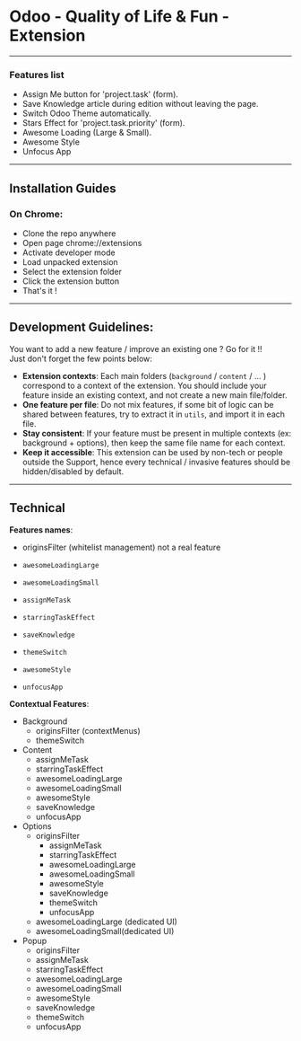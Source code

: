 # Odoo - Quality of Life & Fun - Extension

---

### Features list

-   Assign Me button for 'project.task' (form).
-   Save Knowledge article during edition without leaving the page.
-   Switch Odoo Theme automatically.
-   Stars Effect for 'project.task.priority' (form).
-   Awesome Loading (Large & Small).
-   Awesome Style
-   Unfocus App

---

## Installation Guides

### On Chrome:

-   Clone the repo anywhere
-   Open page chrome://extensions
-   Activate developer mode
-   Load unpacked extension
-   Select the extension folder
-   Click the extension button
-   That's it !

---

## Development Guidelines:

You want to add a new feature / improve an existing one ? Go for it !!  
Just don't forget the few points below:

-   **Extension contexts**: Each main folders (`background` / `content` / ... ) correspond to a context of the extension.
    You should include your feature inside an existing context, and not create a new main file/folder.
-   **One feature per file**: Do not mix features, if some bit of logic can be shared between features,
    try to extract it in `utils`, and import it in each file.
-   **Stay consistent**: If your feature must be present in multiple contexts (ex: background + options), then keep the same file name for each context.
-   **Keep it accessible**: This extension can be used by non-tech or people outside the Support,
    hence every technical / invasive features should be hidden/disabled by default.

---

## Technical

**Features names**:

-   originsFilter (whitelist management) not a real feature

-   `awesomeLoadingLarge`
-   `awesomeLoadingSmall`
-   `assignMeTask`
-   `starringTaskEffect`
-   `saveKnowledge`
-   `themeSwitch`
-   `awesomeStyle`
-   `unfocusApp`

**Contextual Features**:

-   Background
    -   originsFilter (contextMenus)
    -   themeSwitch
-   Content
    -   assignMeTask
    -   starringTaskEffect
    -   awesomeLoadingLarge
    -   awesomeLoadingSmall
    -   awesomeStyle
    -   saveKnowledge
    -   unfocusApp
-   Options
    -   originsFilter
        -   assignMeTask
        -   starringTaskEffect
        -   awesomeLoadingLarge
        -   awesomeLoadingSmall
        -   awesomeStyle
        -   saveKnowledge
        -   themeSwitch
        -   unfocusApp
    -   awesomeLoadingLarge (dedicated UI)
    -   awesomeLoadingSmall(dedicated UI)
-   Popup
    -   originsFilter
    -   assignMeTask
    -   starringTaskEffect
    -   awesomeLoadingLarge
    -   awesomeLoadingSmall
    -   awesomeStyle
    -   saveKnowledge
    -   themeSwitch
    -   unfocusApp
